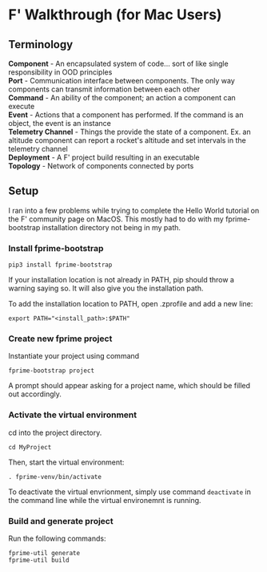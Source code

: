 # F' Walkthrough (for Mac Users)

## Terminology

**Component** - An encapsulated system of code... sort of like single responsibility in OOD principles  
**Port** - Communication interface between components. The only way components can transmit information between each other  
**Command** - An ability of the component; an action a component can execute  
**Event** - Actions that a component has performed. If the command is an object, the event is an instance  
**Telemetry Channel** - Things the provide the state of a component. Ex. an altitude component can report a rocket's altitude and set intervals in the telemetry channel  
**Deployment** - A F' project build resulting in an executable  
**Topology** - Network of components connected by ports 


## Setup

I ran into a few problems while trying to complete the Hello World tutorial on the F' community page on MacOS. This mostly had to do with my fprime-bootstrap installation directory not being in my path.


### Install fprime-bootstrap

```pip3 install fprime-bootstrap```

If your installation location is not already in PATH, pip should throw a warning saying so. It will also give you the installation path.

To add the installation location to PATH, open .zprofile and add a new line:

```export PATH="<install_path>:$PATH"```

### Create new fprime project

Instantiate your project using command

```fprime-bootstrap project```

A prompt should appear asking for a project name, which should be filled out accordingly.


### Activate the virtual environment

cd into the project directory.

```cd MyProject```

Then, start the virtual environment:

```. fprime-venv/bin/activate```

To deactivate the virtual envrionment, simply use command ```deactivate``` in the command line while the virtual environemnt is running.


### Build and generate project

Run the following commands:

```
fprime-util generate
fprime-util build
```